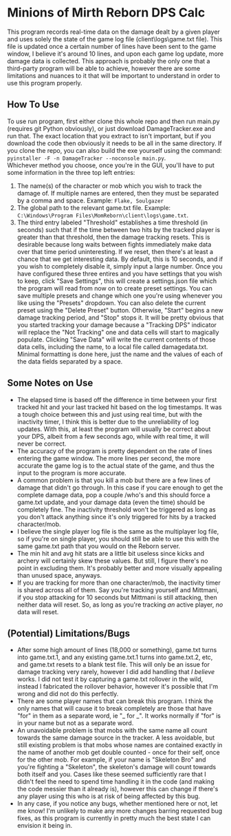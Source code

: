 # Minions of Mirth Reborn DPS Calc
This program records real-time data on the damage dealt by a given player and uses solely the state of the game log file (client\logs\game.txt file). This file is updated once a certain number of lines have been sent to the game window, I believe it's around 10 lines, and upon each game log update, more damage data is collected. This approach is probably the only one that a third-party program will be able to achieve, however there are some limitations and nuances to it that will be important to understand in order to use this program properly.
## How To Use
To use run program, first either clone this whole repo and then run main.py (requires git Python obviously), or just download DamageTracker.exe and run that. The exact location that you extract to isn't important, but if you download the code then obviously it needs to be all in the same directory. If you clone the repo, you can also build the exe yourself using the command: `pyinstaller -F -n DamageTracker --noconsole main.py`.  
Whichever method you choose, once you're in the GUI, you'll have to put some information in the three top left entries:
1. The name(s) of the character or mob which you wish to track the damage of. If multiple names are entered, then they must be separated by a comma and space. Example: `Flake, Soulgazer`  
2. The global path to the relevant game.txt file. Example: `C:\Windows\Program Files\MomReborn\client\logs\game.txt`.  
3. The third entry labeled "Threshold" establishes a time threshold (in seconds) such that if the time between two hits by the tracked player is greater than that threshold, then the damage tracking resets. This is desirable because long waits between fights immediately make data over that time period uninteresting. If we reset, then there's at least a chance that we get interesting data. By default, this is 10 seconds, and if you wish to completely disable it, simply input a large number.
Once you have configured these three entires and you have settings that you wish to keep, click "Save Settings", this will create a settings.json file which the program will read from now on to create preset settings. You can save multiple presets and change which one you're using whenever you like using the "Presets" dropdown. You can also delete the current preset using the "Delete Preset" button.
Otherwise, "Start" begins a new damage tracking period, and "Stop" stops it. It will be pretty obvious that you started tracking your damage because a "Tracking DPS" indicator will replace the "Not Tracking" one and data cells will start to magically populate. Clicking "Save Data" will write the current contents of those data cells, including the name, to a local file called damagedata.txt. Minimal formatting is done here, just the name and the values of each of the data fields separated by a space.
## Some Notes on Use
- The elapsed time is based off the difference in time between your first tracked hit and your last tracked hit based on the log timestamps. It was a tough choice between this and just using real time, but with the inactivity timer, I think this is better due to the unreliability of log updates. With this, at least the program will usually be correct about your DPS, albeit from a few seconds ago, while with real time, it will never be correct.
- The accuracy of the program is pretty dependent on the rate of lines entering the game window. The more lines per second, the more accurate the game log is to the actual state of the game, and thus the input to the program is more accurate.
- A common problem is that you kill a mob but there are a few lines of damage that didn't go through. In this case if you care enough to get the complete damage data, pop a couple /who's and this should force a game.txt update, and your damage data (even the time) should be completely fine. The inactivity threshold won't be triggered as long as you don't attack anything since it's only triggered for hits by a tracked character/mob.
- I believe the single player log file is the same as the multiplayer log file, so if you're on single player, you should still be able to use this with the same game.txt path that you would on the Reborn server.
- The min hit and avg hit stats are a little bit useless since kicks and archery will certainly skew these values. But still, I figure there's no point in excluding them. It's probably better and more visually appealing than unused space, anyways.
- If you are tracking for more than one character/mob, the inactivity timer is shared across all of them. Say you're tracking yourself and Mittmani, if you stop attacking for 10 seconds but Mittmani is still attacking, then neither data will reset. So, as long as you're tracking *an* active player, *no* data will reset.
## (Potential) Limitations/Bugs
- After some high amount of lines (18,000 or something), game.txt turns into game.txt.1, and any existing game.txt.1 turns into game.txt.2, etc, and game.txt resets to a blank test file. This will only be an issue for damage tracking very rarely, however I did add handling that *I believe* works. I did not test it by capturing a game.txt rollover in the wild, instead I fabricated the rollover behavior, however it's possible that I'm wrong and did not do this perfectly.
- There are some player names that can break this program. I think the only names that will cause it to break completely are those that have "for" in them as a separate word, ie "\_ for \_". It works normally if "for" is in your name but not as a separate word.
- An unavoidable problem is that mobs with the same name all count towards the same damage source in the tracker. A less avoidable, but still existing problem is that mobs whose names are contained exactly in the name of another mob get double counted - once for their self, once for the other mob. For example, if your name is "Skeleton Bro" and you're fighting a "Skeleton", the skeleton's damage will count towards both itself and you. Cases like these seemed sufficiently rare that I didn't feel the need to spend time handling it in the code (and making the code messier than it already is), however this can change if there's any player using this who is at risk of being affected by this bug.
- In any case, if you notice any bugs, whether mentioned here or not, let me know! I'm unlikely to make any more changes barring requested bug fixes, as this program is currently in pretty much the best state I can envision it being in.